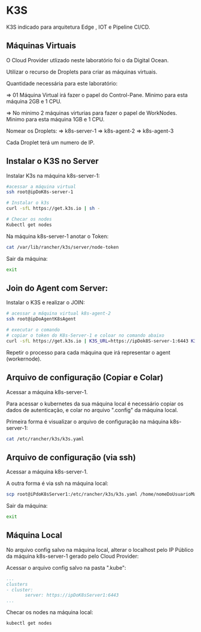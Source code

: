 # K3S

K3S indicado para arquitetura Edge , IOT e Pipeline CI/CD.


## Máquinas Virtuais

O Cloud Provider utlizado neste laboratório foi o da Digital Ocean.

Utilizar o recurso de Droplets para criar as máquinas virtuais.

Quantidade necessária para este laboratório:

=> 01 Máquina Virtual irá fazer o papel do Control-Pane.
Minimo para esta máquina 2GB e 1 CPU.

=> No minimo 2 máquinas virturias para fazer o papel de WorkNodes.
Minimo para esta máquina 1GB e 1 CPU.

Nomear os Droplets:
=> k8s-server-1
=> k8s-agent-2
=> k8s-agent-3

Cada Droplet terá um numero de IP.


## Instalar o K3S no Server

Instalar K3s na máquina k8s-server-1:
``` bash
#acessar a máquina virtual
ssh root@ipDoK8s-server-1

# Instalar o k3s
curl -sfL https://get.k3s.io | sh -

# Checar os nodes
Kubectl get nodes
```

Na máquina k8s-server-1 anotar o Token:
``` bash
cat /var/lib/rancher/k3s/server/node-token
```

Sair da máquina:

``` bash
exit
``` 

## Join do Agent com Server:


Instalar o K3S e realizar o JOIN:

``` bash
# acessar a máquina virtual k8s-agent-2
ssh root@ipDoAgentK8sAgent

# executar o comando
# copiar o token do K8s-Server-1 e coloar no comando abaixo
curl -sfL https://get.k3s.io | K3S_URL=https://ipDok8S-server-1:6443 K3S_TOKEN=tokenDoK8s-Server-1 sh -
```

Repetir o processo para cada máquina que irá representar o agent (workernode).


## Arquivo de configuração (Copiar e Colar)

Acessar a máquina k8s-server-1.

Para acessar o kubernetes da sua máquina local é necessário copiar os dados de autenticação, e colar no arquivo ".config" da máquina local.

Primeira forma é visualizar o arquivo de configuração na máquina k8s-server-1:

``` bash
cat /etc/rancher/k3s/k3s.yaml
```

## Arquivo de configuração (via ssh)

Acessar a máquina k8s-server-1.

A outra forma é via ssh na máquina local:

``` bash
scp root@iPdoK8sServer1:/etc/rancher/k3s/k3s.yaml /home/nomeDoUsuarioMaquinaLocal/.kube/config
```

Sair da máquina:
``` bash
exit
```

## Máquina Local

No arquivo config salvo na máquina local, alterar o localhost pelo IP Público da máquina k8s-server-1 gerado pelo Cloud Provider:


Acessar o arquivo config salvo na pasta ".kube":

``` yaml
...
clusters
- cluster:
       server: https://ipDoK8sServer1:6443
...
```

Checar os nodes na máquina local:
``` bash
kubectl get nodes
```